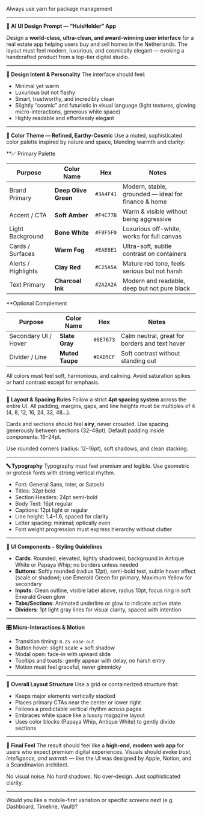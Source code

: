 Always use yarn for package management

---

**🎨 AI UI Design Prompt — “HuisHelder” App**

Design a **world-class, ultra-clean, and award-winning user interface** for a real estate app helping users buy and sell homes in the Netherlands. The layout must feel modern, luxurious, and cosmically elegant — evoking a handcrafted product from a top-tier digital studio.

---

**🧠 Design Intent & Personality**
The interface should feel:

- Minimal yet warm
- Luxurious but not flashy
- Smart, trustworthy, and incredibly clean
- Slightly “cosmic” and futuristic in visual language (light textures, glowing micro-interactions, generous white space)
- Highly readable and effortlessly elegant

---

**🌌 Color Theme — Refined, Earthy-Cosmic**
Use a muted, sophisticated color palette inspired by nature and space, blending warmth and clarity:

<!-- * Emerald Green (#317039) – Primary brand accent (trust, growth)
* Maximum Yellow (#F1BE49) – Highlight/action accents (energy, warmth)
* Dark Pastel Red (#CC4B24) – Alerts or urgent elements (discreet danger)
* Cosmic Latte (#FFFDEB) – Canvas background (luxurious light)
* Antique White (#F8EDD9) – Surface containers/cards
* Papaya Whip (#FFF1D4) – Alternate sections
* Deep Charcoal or near-black for text – (#1F1F1F) -->

\*\*✅ Primary Palette

| Purpose             | Color Name           | Hex       | Notes                                               |
| ------------------- | -------------------- | --------- | --------------------------------------------------- |
| Brand Primary       | **Deep Olive Green** | `#3A4F41` | Modern, stable, grounded — ideal for finance & home |
| Accent / CTA        | **Soft Amber**       | `#F4C77B` | Warm & visible without being aggressive             |
| Light Background    | **Bone White**       | `#F8F5F0` | Luxurious off-white, works for full canvas          |
| Cards / Surfaces    | **Warm Fog**         | `#EAE6E1` | Ultra-soft, subtle contrast on containers           |
| Alerts / Highlights | **Clay Red**         | `#C25A5A` | Mature red tone, feels serious but not harsh        |
| Text Primary        | **Charcoal Ink**     | `#2A2A2A` | Modern and readable, deep but not pure black        |

\*\*Optional Complement

| Purpose              | Color Name      | Hex       | Notes                                          |
| -------------------- | --------------- | --------- | ---------------------------------------------- |
| Secondary UI / Hover | **Slate Gray**  | `#6E7673` | Calm neutral, great for borders and text hover |
| Divider / Line       | **Muted Taupe** | `#DAD5CF` | Soft contrast without standing out             |

All colors must feel soft, harmonious, and calming. Avoid saturation spikes or hard contrast except for emphasis.

---

**📏 Layout & Spacing Rules**
Follow a strict **4pt spacing system** across the entire UI. All padding, margins, gaps, and line heights must be multiples of 4 (4, 8, 12, 16, 24, 32, 48…).

Cards and sections should feel **airy**, never crowded. Use spacing generously between sections (32–48pt). Default padding inside components: 16–24pt.

Use rounded corners (radius: 12–16pt), soft shadows, and clean stacking.

---

**🔤 Typography**
Typography must feel premium and legible. Use geometric or grotesk fonts with strong vertical rhythm.

- Font: General Sans, Inter, or Satoshi
- Titles: 32pt bold
- Section Headers: 24pt semi-bold
- Body Text: 16pt regular
- Captions: 12pt light or regular
- Line height: 1.4–1.6, spaced for clarity
- Letter spacing: minimal; optically even
- Font weight progression must express hierarchy without clutter

---

**🧩 UI Components – Styling Guidelines**

- **Cards**: Rounded, elevated, lightly shadowed; background in Antique White or Papaya Whip; no borders unless needed
- **Buttons**: Softly rounded (radius 12pt), semi-bold text, subtle hover effect (scale or shadow); use Emerald Green for primary, Maximum Yellow for secondary
- **Inputs**: Clean outline, visible label above, radius 10pt, focus ring in soft Emerald Green glow
- **Tabs/Sections**: Animated underline or glow to indicate active state
- **Dividers**: 1pt light gray lines for visual clarity, spaced with intention

---

**🎛 Micro-Interactions & Motion**

- Transition timing: `0.2s ease-out`
- Button hover: slight scale + soft shadow
- Modal open: fade-in with upward slide
- Tooltips and toasts: gently appear with delay, no harsh entry
- Motion must feel graceful, never gimmicky

---

**📐 Overall Layout Structure**
Use a grid or containerized structure that:

- Keeps major elements vertically stacked
- Places primary CTAs near the center or lower right
- Follows a predictable vertical rhythm across pages
- Embraces white space like a luxury magazine layout
- Uses color blocks (Papaya Whip, Antique White) to gently divide sections

---

**🏁 Final Feel**
The result should feel like a **high-end, modern web app** for users who expect premium digital experiences. Visuals should evoke _trust, intelligence, and warmth_ — like the UI was designed by Apple, Notion, and a Scandinavian architect.

No visual noise. No hard shadows. No over-design. Just sophisticated clarity.

---

Would you like a mobile-first variation or specific screens next (e.g. Dashboard, Timeline, Vault)?
